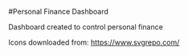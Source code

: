 #Personal Finance Dashboard

Dashboard created to control personal finance

Icons downloaded from: https://www.svgrepo.com/
